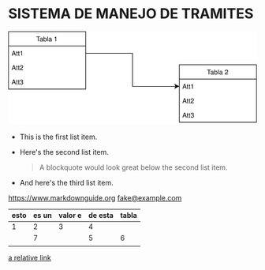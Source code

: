 # SISTEMA DE MANEJO DE TRAMITES

![TestDrawio](diagrams/test.drawio.svg)

* This is the first list item.
* Here's the second list item.

    > A blockquote would look great below the second list item.

* And here's the third list item.

<https://www.markdownguide.org>
<fake@example.com>

| esto | es un | valor e | de esta | tabla |
|-|-|-|-|-|
| 1    | 2            | 3       | 4|       |
|      | 7     |         | 5       | 6     |
|      |       |         |         |       |

[a relative link](second.md)

